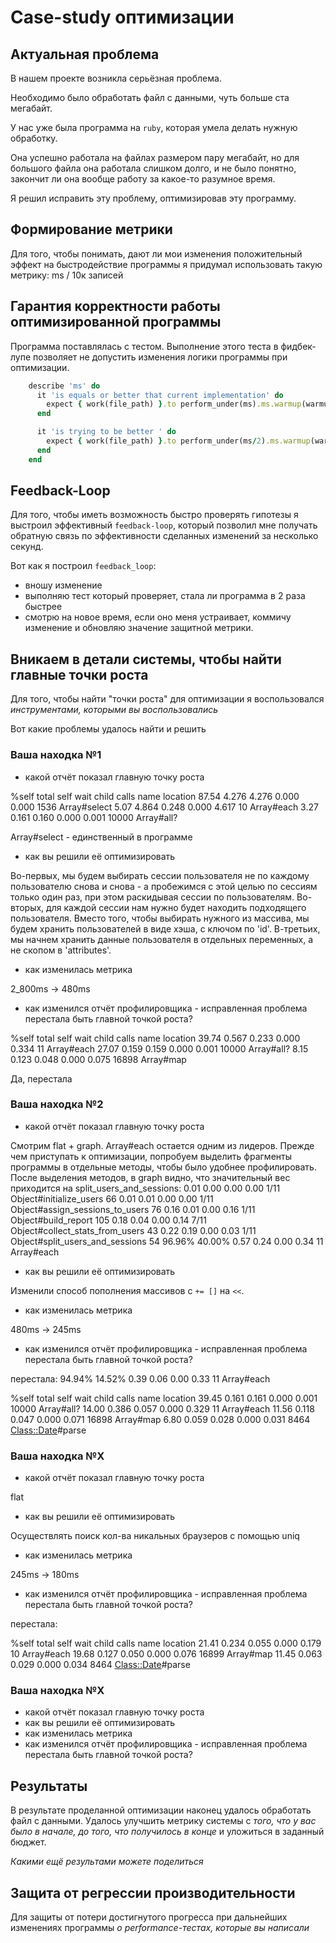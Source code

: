 # Case-study оптимизации

## Актуальная проблема
В нашем проекте возникла серьёзная проблема.

Необходимо было обработать файл с данными, чуть больше ста мегабайт.

У нас уже была программа на `ruby`, которая умела делать нужную обработку.

Она успешно работала на файлах размером пару мегабайт, но для большого файла она работала слишком долго, и не было понятно, закончит ли она вообще работу за какое-то разумное время.

Я решил исправить эту проблему, оптимизировав эту программу.

## Формирование метрики
Для того, чтобы понимать, дают ли мои изменения положительный эффект на быстродействие программы я придумал использовать такую метрику: ms / 10к записей

## Гарантия корректности работы оптимизированной программы
Программа поставлялась с тестом. Выполнение этого теста в фидбек-лупе позволяет не допустить изменения логики программы при оптимизации.

```ruby
    describe 'ms' do
      it 'is equals or better that current implementation' do
        expect { work(file_path) }.to perform_under(ms).ms.warmup(warmup_seconds).times.sample(10).times
      end

      it 'is trying to be better ' do
        expect { work(file_path) }.to perform_under(ms/2).ms.warmup(warmup_seconds).times.sample(10).times
      end
    end
```

## Feedback-Loop
Для того, чтобы иметь возможность быстро проверять гипотезы я выстроил эффективный `feedback-loop`, который позволил мне получать обратную связь по эффективности сделанных изменений за несколько секунд.

Вот как я построил `feedback_loop`:
- вношу изменение
- выполняю тест который проверяет, стала ли программа в 2 раза быстрее
- смотрю на новое время, если оно меня устраивает, коммичу изменение и обновляю значение защитной метрики.

## Вникаем в детали системы, чтобы найти главные точки роста
Для того, чтобы найти "точки роста" для оптимизации я воспользовался *инструментами, которыми вы воспользовались*

Вот какие проблемы удалось найти и решить

### Ваша находка №1
- какой отчёт показал главную точку роста

 %self      total      self      wait     child     calls  name                           location
 87.54      4.276     4.276     0.000     0.000     1536   Array#select
  5.07      4.864     0.248     0.000     4.617       10   Array#each
  3.27      0.161     0.160     0.000     0.001    10000   Array#all?

Array#select - единственный в программе

- как вы решили её оптимизировать

Во-первых, мы будем выбирать сессии пользователя не по каждому пользователю снова и снова - а пробежимся с этой целью по сессиям только один раз, при этом раскидывая сессии по пользователям.
Во-вторых, для каждой сессии нам нужно будет находить подходящего пользователя. Вместо того, чтобы выбирать нужного из массива, мы будем хранить пользователей в виде хэша, с ключом по 'id'.
В-третьих, мы начнем хранить данные пользователя в отдельных переменных, а не скопом в 'attributes'.

- как изменилась метрика

2_800ms -> 480ms

- как изменился отчёт профилировщика - исправленная проблема перестала быть главной точкой роста?

 %self      total      self      wait     child     calls  name                           location
 39.74      0.567     0.233     0.000     0.334       11   Array#each
 27.07      0.159     0.159     0.000     0.001    10000   Array#all?
  8.15      0.123     0.048     0.000     0.075    16898   Array#map

Да, перестала

### Ваша находка №2
- какой отчёт показал главную точку роста

Смотрим flat + graph. Array#each остается одним из лидеров.
Прежде чем приступать к оптимизации, попробуем выделить фрагменты программы в отдельные методы, чтобы было удобнее профилировать.
После выделения методов, в graph видно, что значительный вес приходится на split_users_and_sessions:
 	 	0.01	0.00	0.00	0.00	1/11	Object#initialize_users	66
 	 	0.01	0.01	0.00	0.00	1/11	Object#assign_sessions_to_users	76
 	 	0.16	0.01	0.00	0.16	1/11	Object#build_report	105
 	 	0.18	0.04	0.00	0.14	7/11	Object#collect_stats_from_users	43
 	 	0.22	0.19	0.00	0.03	1/11	Object#split_users_and_sessions	54
    96.96%	40.00%	0.57	0.24	0.00	0.34	11	Array#each

- как вы решили её оптимизировать

Изменили способ пополнения массивов с `+= []` на `<<`.

- как изменилась метрика

480ms -> 245ms

- как изменился отчёт профилировщика - исправленная проблема перестала быть главной точкой роста?

перестала:
94.94%	14.52%	0.39	0.06	0.00	0.33	11	Array#each

 %self      total      self      wait     child     calls  name                           location
 39.45      0.161     0.161     0.000     0.001    10000   Array#all?
 14.00      0.386     0.057     0.000     0.329       11   Array#each
 11.56      0.118     0.047     0.000     0.071    16898   Array#map
  6.80      0.059     0.028     0.000     0.031     8464   <Class::Date>#parse

### Ваша находка №X
- какой отчёт показал главную точку роста

flat

- как вы решили её оптимизировать

Осуществлять поиск кол-ва никальных браузеров с помощью uniq

- как изменилась метрика

245ms -> 180ms

- как изменился отчёт профилировщика - исправленная проблема перестала быть главной точкой роста?

перестала:

 %self      total      self      wait     child     calls  name                           location
 21.41      0.234     0.055     0.000     0.179       10   Array#each
 19.68      0.127     0.050     0.000     0.076    16899   Array#map
 11.45      0.063     0.029     0.000     0.034     8464   <Class::Date>#parse

### Ваша находка №X
- какой отчёт показал главную точку роста
- как вы решили её оптимизировать
- как изменилась метрика
- как изменился отчёт профилировщика - исправленная проблема перестала быть главной точкой роста?

## Результаты
В результате проделанной оптимизации наконец удалось обработать файл с данными.
Удалось улучшить метрику системы с *того, что у вас было в начале, до того, что получилось в конце* и уложиться в заданный бюджет.

*Какими ещё результами можете поделиться*

## Защита от регрессии производительности
Для защиты от потери достигнутого прогресса при дальнейших изменениях программы *о performance-тестах, которые вы написали*

